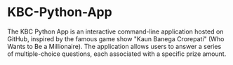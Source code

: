 # KBC-Python-App
The KBC Python App is an interactive command-line application hosted on GitHub, inspired by the famous game show "Kaun Banega Crorepati" (Who Wants to Be a Millionaire). The application allows users to answer a series of multiple-choice questions, each associated with a specific prize amount.
